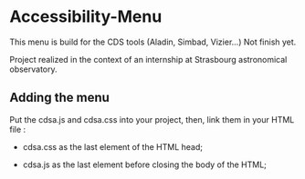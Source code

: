# Accessibility-Menu

This menu is build for the CDS tools (Aladin, Simbad, Vizier...)
Not finish yet.

Project realized in the context of an internship at Strasbourg astronomical observatory.

## Adding the menu

Put the cdsa.js and cdsa.css into your project, then, link them in your HTML file :

- cdsa.css as the last element of the HTML head;

- cdsa.js as the last element before closing the body of the HTML;
